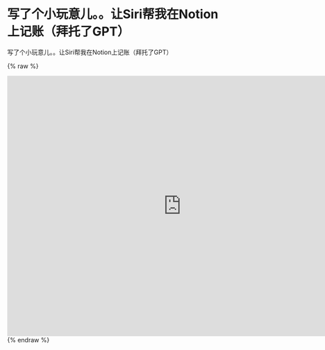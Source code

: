 # 写了个小玩意儿。。让Siri帮我在Notion上记账（拜托了GPT）

写了个小玩意儿。。让Siri帮我在Notion上记账（拜托了GPT）

 {% raw %}
 <iframe src="https://video.twimg.com/ext_tw_video/1627258698979762176/pu/vid/480x270/Nk9IZDjtmJI6lxi_.mp4?tag=12" scrolling="no" border="0" frameborder="no" framespacing="0" allowfullscreen="true" height=600 width=800></iframe>
 {% endraw %}
